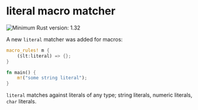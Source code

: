 # literal macro matcher

![Minimum Rust version: 1.32](https://img.shields.io/badge/Minimum%20Rust%20Version-1.32-brightgreen.svg)

A new `literal` matcher was added for macros:

```rust
macro_rules! m {
    ($lt:literal) => {};
}

fn main() {
    m!("some string literal");
}
```

`literal` matches against literals of any type; string literals, numeric
literals, `char` literals.
